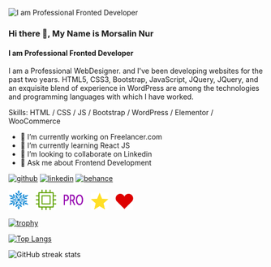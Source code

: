 ![I am Professional Fronted Developer ](https://mir-s3-cdn-cf.behance.net/ffbf760d2084f706893706d30f14aa84/7dfc7430-efe9-472c-b60d-85842d5f67b0_rwc_561x0x2079x410x3200.png?h=986676118600f922a002b02245fcff32)
### Hi there 👋, My Name is Morsalin Nur
#### I am Professional Fronted Developer 

I am a Professional WebDesigner. and I've been developing websites for the past two years. HTML5, CSS3, Bootstrap, JavaScript, JQuery, JQuery, and an exquisite blend of experience in WordPress are among the technologies and programming languages with which I have worked.

Skills: HTML / CSS / JS / Bootstrap / WordPress / Elementor / WooCommerce 

- 🔭 I’m currently working on Freelancer.com 
- 🌱 I’m currently learning React JS 
- 👯 I’m looking to collaborate on Linkedin 
- 💬 Ask me about Frontend Development 


[<img src='https://cdn.jsdelivr.net/npm/simple-icons@3.0.1/icons/github.svg' alt='github' height='40'>](https://github.com/muralinnurm)  [<img src='https://cdn.jsdelivr.net/npm/simple-icons@3.0.1/icons/linkedin.svg' alt='linkedin' height='40'>](https://www.linkedin.com/in/morsalin-nur-14a60b210/)  [<img src='https://cdn.jsdelivr.net/npm/simple-icons@3.0.1/icons/behance.svg' alt='behance' height='40'>](https://www.behance.net/morsalinnur)  

<a href='https://archiveprogram.github.com/'><img src='https://raw.githubusercontent.com/acervenky/animated-github-badges/master/assets/acbadge.gif' width='40' height='40'></a> <a href='https://docs.github.com/en/developers'><img src='https://raw.githubusercontent.com/acervenky/animated-github-badges/master/assets/devbadge.gif' width='40' height='40'></a> <a href='https://github.com/pricing'><img src='https://raw.githubusercontent.com/acervenky/animated-github-badges/master/assets/pro.gif' width='40' height='40'></a> <a href='https://stars.github.com/'><img src='https://raw.githubusercontent.com/acervenky/animated-github-badges/master/assets/starbadge.gif' width='35' height='35'></a> <a href='https://docs.github.com/en/github/supporting-the-open-source-community-with-github-sponsors'><img src='https://raw.githubusercontent.com/acervenky/animated-github-badges/master/assets/sponsorbadge.gif' width='35' height='35'></a> 

[![trophy](https://github-profile-trophy.vercel.app/?username=muralinnurm)](https://github.com/ryo-ma/github-profile-trophy)

[![Top Langs](https://github-readme-stats.vercel.app/api/top-langs/?username=muralinnurm)](https://github.com/anuraghazra/github-readme-stats)

![GitHub streak stats](https://github-readme-streak-stats.herokuapp.com/?user=muralinnurm)  

